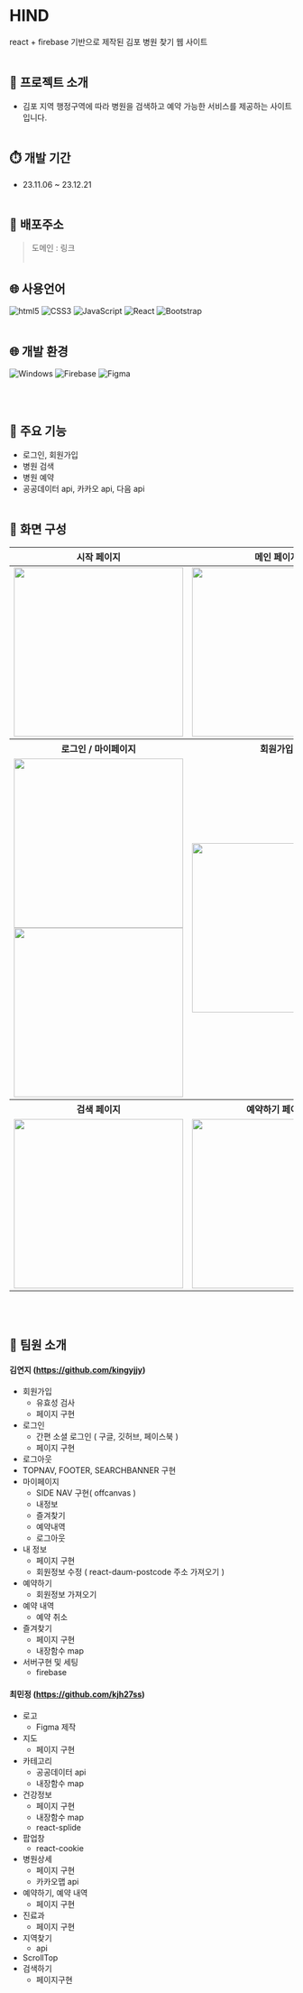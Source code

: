 # HIND

react + firebase 기반으로 제작된 김포 병원 찾기 웹 사이트
<br/><br/>

## 	:bookmark_tabs: 프로젝트 소개
- 김포 지역 행정구역에 따라 병원을 검색하고 예약 가능한 서비스를 제공하는 사이트입니다.
<br/><br/>

## :stopwatch: 개발 기간
- 23.11.06 ~ 23.12.21
<br/><br/>

## 	:link: 배포주소
> 도메인 : 링크
<br/><br/>



## :globe_with_meridians:	사용언어
<img alt="html5" src ="https://img.shields.io/badge/html5-E34F26.svg?&style=for-the-badge&logo=html5&logoColor=black"/> <img alt="CSS3" src="https://img.shields.io/badge/CSS3-1572B6.svg?&style=for-the-badge&logo=CSS3&logoColor=white"/> 
<img alt="JavaScript" src ="https://img.shields.io/badge/JavaScriipt-F7DF1E.svg?&style=for-the-badge&logo=JavaScript&logoColor=black"/> 
<img alt="React" src="https://img.shields.io/badge/React-61DAFB.svg?&style=for-the-badge&logo=React&logoColor=white"/> 
<img alt="Bootstrap" src="https://img.shields.io/badge/Bootstrap-7952B3.svg?&style=for-the-badge&logo=Bootstrap&logoColor=white"/>
<br/><br/>
## :globe_with_meridians:	개발 환경
<img alt="Windows" src="https://img.shields.io/badge/Windows-0078D4.svg?&style=for-the-badge&logo=Windows&logoColor=white"/> <img alt="Firebase" src="https://img.shields.io/badge/Firebase-FFCA28.svg?&style=for-the-badge&logo=Firebase&logoColor=white"/>
<img alt="Figma" src="https://img.shields.io/badge/Figma-F24E1E.svg?&style=for-the-badge&logo=Figma&logoColor=white"/>

<br/><br/>


## :balloon: 주요 기능
- 로그인, 회원가입
- 병원 검색
- 병원 예약
- 공공데이터 api, 카카오 api, 다음 api
  <br/><br/>
  
## :receipt: 화면 구성
<table>
  <thead>
      <tr>
          <th align="center">시작 페이지</th>
          <th align="center">메인 페이지</th>
          <th align="center">병원 상세 페이지</th>
      </tr>
  </thead>
  <tbody>
      <tr>
          <td align="center"><a target="_blank" rel="noopener noreferrer" href="#"><img width="300" src="https://github.com/kingyjjy/hospitalweb/assets/141803591/5b206feb-e420-4a3f-8eee-37672ab5571d" style="max-width:100%;"></a></td>
          <td align="center"><a target="_blank" rel="noopener noreferrer" href="#"><img width="300" src="https://github.com/kingyjjy/hospitalweb/assets/141803591/b153eaa6-8028-4068-b97d-b273293dae7d" style="max-width:100%;"></a></td>
          <td align="center"><a target="_blank" rel="noopener noreferrer" href="#"><img width="300" src="https://github.com/kingyjjy/hospitalweb/assets/141803591/c2ea0ff2-eb8b-4d5e-9b41-a325ebbe6d55" style="max-width:100%;"></a></td>
      </tr>
      <tr>
          <th align="center">로그인 / 마이페이지</th>
          <th align="center">회원가입</th>
          <th align="center">내 정보</th>
      </tr>
      <tr>
          <td align="center"><a target="_blank" rel="noopener noreferrer" href="#"><img width="300" src="https://github.com/kingyjjy/hospitalweb/assets/141803591/b4076351-7edc-48f1-b180-58e2bb6da5a9" style="max-width:100%;"></a><a target="_blank" rel="noopener noreferrer" href="#"><img width="300" src="https://github.com/kingyjjy/hospitalweb/assets/141803591/adac0e2a-f87f-44b0-bc29-7e1ce775b8ca" style="max-width:100%;"></a></td>
          <td align="center"><a target="_blank" rel="noopener noreferrer" href="#"><img width="300" src="https://github.com/kingyjjy/hospitalweb/assets/141803591/5c04b214-baf3-4eb2-af84-867ceceff459" style="max-width:100%;"></a></td>
          <td align="center"><a target="_blank" rel="noopener noreferrer" href="#"><img width="300" src="https://github.com/kingyjjy/hospitalweb/assets/141803591/df220605-638c-44ed-b2f2-7a0c989c137b" style="max-width:100%;"></a></td>
      </tr>
    <tr>
      <th align="center">검색 페이지</th>
      <th align="center">예약하기 페이지</th>
      <th align="center">예약 내역 페이지</th>
    </tr>
    <tr>
      <td align="center"><a target="_blank" rel="noopener noreferrer" href="#"><img width="300" src="https://github.com/kingyjjy/hospitalweb/assets/141803591/9b544fdc-d9ac-47f6-beaa-da3f0abc97ea" style="max-width:100%;"></a></td>
      <td align="center"><a target="_blank" rel="noopener noreferrer" href="#"><img width="300" src="https://github.com/kingyjjy/hospitalweb/assets/141803591/48c95f53-0bdc-4a01-8f6a-67eae474c735" style="max-width:100%;"></a></td>
      <td align="center"><a target="_blank" rel="noopener noreferrer" href="#"><img width="300" src="https://github.com/kingyjjy/hospitalweb/assets/141803591/0a648c5c-4d24-4baa-b77b-1ba11027803a" style="max-width:100%;"></a></td>
    </tr>
  </tbody>
</table>
<br /><br />

## :white_heart: 팀원 소개
#### 김연지 (https://github.com/kingyjjy)
- 회원가입
  -  유효성 검사
  -  페이지 구현
- 로그인
  - 간편 소셜 로그인 ( 구글, 깃허브, 페이스북 )
  - 페이지 구현
- 로그아웃
- TOPNAV, FOOTER, SEARCHBANNER 구현
- 마이페이지
  - SIDE NAV 구현( offcanvas )
  - 내정보
  - 즐겨찾기
  - 예약내역
  - 로그아웃
- 내 정보
  - 페이지 구현
  - 회원정보 수정 ( react-daum-postcode 주소 가져오기 )
- 예약하기
  - 회원정보 가져오기
- 예약 내역
  - 예약 취소
- 즐겨찾기
  - 페이지 구현
  - 내장함수 map
- 서버구현 및 세팅
    - firebase

#### 최민정 (https://github.com/kjh27ss)
- 로고
  - Figma 제작
- 지도
  - 페이지 구현 
- 카테고리
  - 공공데이터 api
  - 내장함수 map
- 건강정보
  - 페이지 구현
  - 내장함수 map
  - react-splide
- 팝업창
  - react-cookie
- 병원상세
  - 페이지 구현 
  - 카카오맵 api
- 예약하기, 예약 내역
  - 페이지 구현
- 진료과
  - 페이지 구현  
- 지역찾기
  - api
- ScrollTop
- 검색하기
  - 페이지구현
